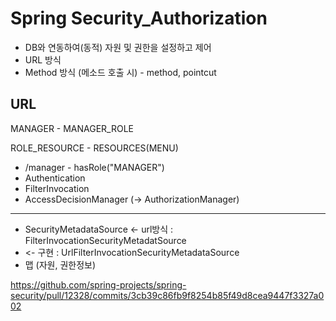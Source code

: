 # Spring Security_Authorization

- DB와 연동하여(동적) 자원 및 권한을 설정하고 제어
- URL 방식
- Method 방식 (메소드 호출 시) - method, pointcut


## URL


MANAGER - MANAGER_ROLE

ROLE_RESOURCE - RESOURCES(MENU)


- /manager - hasRole("MANAGER")
- Authentication
- FilterInvocation
- AccessDecisionManager (-> AuthorizationManager)


---
- SecurityMetadataSource <- url방식 : FilterInvocationSecurityMetadatSource
- <- 구현 : UrlFilterInvocationSecurityMetadataSource
- 맵 (자원, 권한정보)


https://github.com/spring-projects/spring-security/pull/12328/commits/3cb39c86fb9f8254b85f49d8cea9447f3327a002


